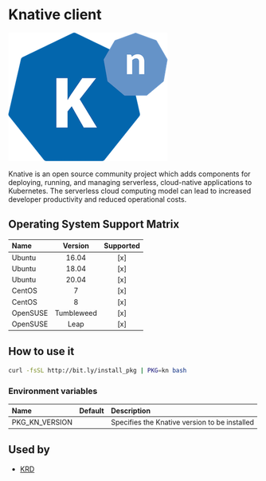# Knative client

![Logo](../../docs/img/kn.png)

Knative is an open source community project which adds components for deploying,
running, and managing serverless, cloud-native applications to Kubernetes. The
serverless cloud computing model can lead to increased developer productivity
and reduced operational costs.

## Operating System Support Matrix

| Name       | Version    | Supported |
|:-----------|:----------:|:---------:|
| Ubuntu     | 16.04      | [x]       |
| Ubuntu     | 18.04      | [x]       |
| Ubuntu     | 20.04      | [x]       |
| CentOS     | 7          | [x]       |
| CentOS     | 8          | [x]       |
| OpenSUSE   | Tumbleweed | [x]       |
| OpenSUSE   | Leap       | [x]       |

## How to use it

```bash
curl -fsSL http://bit.ly/install_pkg | PKG=kn bash
```
### Environment variables

| Name           | Default                          | Description                                    |
|:---------------|:---------------------------------|:-----------------------------------------------|
| PKG_KN_VERSION |                                  | Specifies the Knative version to be installed  |

## Used by

- [KRD](https://github.com/electrocucaracha/krd/)
